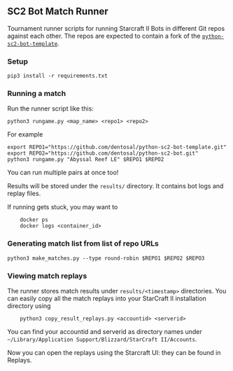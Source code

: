 ## SC2 Bot Match Runner

Tournament runner scripts for running Starcraft II Bots in different Git repos
against each other. The repos are expected to contain a fork of the
[`python-sc2-bot-template`](https://github.com/Dentosal/python-sc2-bot-template).

### Setup

```
pip3 install -r requirements.txt
```

### Running a match

Run the runner script like this:

```
python3 rungame.py <map_name> <repo1> <repo2>
```

For example

```
export REPO1="https://github.com/dentosal/python-sc2-bot-template.git"
export REPO2="https://github.com/dentosal/python-sc2-bot.git"
python3 rungame.py "Abyssal Reef LE" $REPO1 $REPO2
```

You can run multiple pairs at once too!

Results will be stored under the `results/` directory. It contains bot logs and replay files.

If running gets stuck, you may want to

```
    docker ps
    docker logs <container_id>
```

### Generating match list from list of repo URLs

```
python3 make_matches.py --type round-robin $REPO1 $REPO2 $REPO3
```

### Viewing match replays

The runner stores match results under `results/<timestamp>` directories. You can easily copy all the match replays
into your StarCraft II installation directory using

```
    python3 copy_result_replays.py <accountid> <serverid>
```

You can find your accountid and serverid as directory names under `~/Library/Application Support/Blizzard/StarCraft II/Accounts`.

Now you can open the replays using the Starcraft UI: they can be found in Replays.
